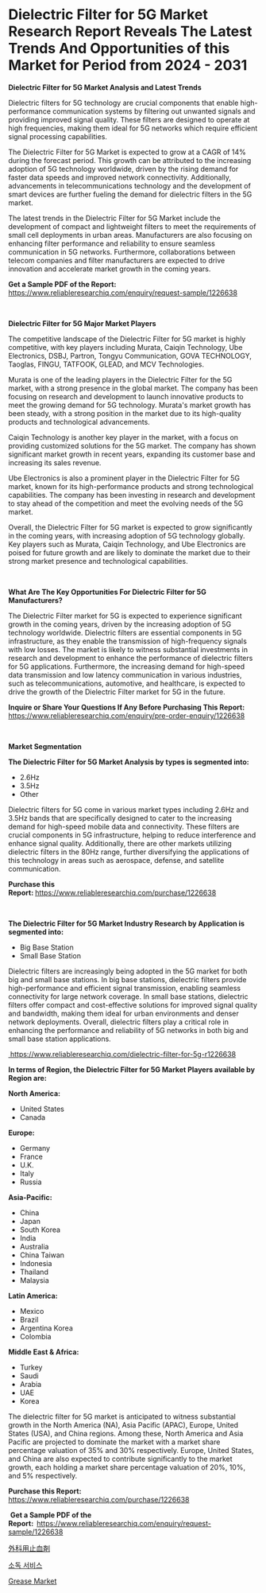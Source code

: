<p><h1>Dielectric Filter for 5G Market Research Report Reveals The Latest Trends And Opportunities of this Market for Period from 2024 - 2031</h1></p><p><strong>Dielectric Filter for 5G Market Analysis and Latest Trends</strong></p>
<p><p>Dielectric filters for 5G technology are crucial components that enable high-performance communication systems by filtering out unwanted signals and providing improved signal quality. These filters are designed to operate at high frequencies, making them ideal for 5G networks which require efficient signal processing capabilities.</p><p>The Dielectric Filter for 5G Market is expected to grow at a CAGR of 14% during the forecast period. This growth can be attributed to the increasing adoption of 5G technology worldwide, driven by the rising demand for faster data speeds and improved network connectivity. Additionally, advancements in telecommunications technology and the development of smart devices are further fueling the demand for dielectric filters in the 5G market.</p><p>The latest trends in the Dielectric Filter for 5G Market include the development of compact and lightweight filters to meet the requirements of small cell deployments in urban areas. Manufacturers are also focusing on enhancing filter performance and reliability to ensure seamless communication in 5G networks. Furthermore, collaborations between telecom companies and filter manufacturers are expected to drive innovation and accelerate market growth in the coming years.</p></p>
<p><strong>Get a Sample PDF of the Report:&nbsp;</strong> <a href="https://www.reliableresearchiq.com/enquiry/request-sample/1226638">https://www.reliableresearchiq.com/enquiry/request-sample/1226638</a></p>
<p>&nbsp;</p>
<p><strong>Dielectric Filter for 5G Major Market Players</strong></p>
<p><p>The competitive landscape of the Dielectric Filter for 5G market is highly competitive, with key players including Murata, Caiqin Technology, Ube Electronics, DSBJ, Partron, Tongyu Communication, GOVA TECHNOLOGY, Taoglas, FINGU, TATFOOK, GLEAD, and MCV Technologies.</p><p>Murata is one of the leading players in the Dielectric Filter for the 5G market, with a strong presence in the global market. The company has been focusing on research and development to launch innovative products to meet the growing demand for 5G technology. Murata's market growth has been steady, with a strong position in the market due to its high-quality products and technological advancements.</p><p>Caiqin Technology is another key player in the market, with a focus on providing customized solutions for the 5G market. The company has shown significant market growth in recent years, expanding its customer base and increasing its sales revenue.</p><p>Ube Electronics is also a prominent player in the Dielectric Filter for 5G market, known for its high-performance products and strong technological capabilities. The company has been investing in research and development to stay ahead of the competition and meet the evolving needs of the 5G market.</p><p>Overall, the Dielectric Filter for 5G market is expected to grow significantly in the coming years, with increasing adoption of 5G technology globally. Key players such as Murata, Caiqin Technology, and Ube Electronics are poised for future growth and are likely to dominate the market due to their strong market presence and technological capabilities.</p></p>
<p>&nbsp;</p>
<p><strong>What Are The Key Opportunities For Dielectric Filter for 5G Manufacturers?</strong></p>
<p><p>The Dielectric Filter market for 5G is expected to experience significant growth in the coming years, driven by the increasing adoption of 5G technology worldwide. Dielectric filters are essential components in 5G infrastructure, as they enable the transmission of high-frequency signals with low losses. The market is likely to witness substantial investments in research and development to enhance the performance of dielectric filters for 5G applications. Furthermore, the increasing demand for high-speed data transmission and low latency communication in various industries, such as telecommunications, automotive, and healthcare, is expected to drive the growth of the Dielectric Filter market for 5G in the future.</p></p>
<p><strong>Inquire or Share Your Questions If Any Before Purchasing This Report:</strong> <a href="https://www.reliableresearchiq.com/enquiry/pre-order-enquiry/1226638">https://www.reliableresearchiq.com/enquiry/pre-order-enquiry/1226638</a></p>
<p>&nbsp;</p>
<p><strong>Market Segmentation</strong></p>
<p><strong>The Dielectric Filter for 5G Market Analysis by types is segmented into:</strong></p>
<p><ul><li>2.6Hz</li><li>3.5Hz</li><li>Other</li></ul></p>
<p><p>Dielectric filters for 5G come in various market types including 2.6Hz and 3.5Hz bands that are specifically designed to cater to the increasing demand for high-speed mobile data and connectivity. These filters are crucial components in 5G infrastructure, helping to reduce interference and enhance signal quality. Additionally, there are other markets utilizing dielectric filters in the 80Hz range, further diversifying the applications of this technology in areas such as aerospace, defense, and satellite communication.</p></p>
<p><strong>Purchase this Report:&nbsp;</strong><a href="https://www.reliableresearchiq.com/purchase/1226638">https://www.reliableresearchiq.com/purchase/1226638</a></p>
<p>&nbsp;</p>
<p><strong>The Dielectric Filter for 5G Market Industry Research by Application is segmented into:</strong></p>
<p><ul><li>Big Base Station</li><li>Small Base Station</li></ul></p>
<p><p>Dielectric filters are increasingly being adopted in the 5G market for both big and small base stations. In big base stations, dielectric filters provide high-performance and efficient signal transmission, enabling seamless connectivity for large network coverage. In small base stations, dielectric filters offer compact and cost-effective solutions for improved signal quality and bandwidth, making them ideal for urban environments and denser network deployments. Overall, dielectric filters play a critical role in enhancing the performance and reliability of 5G networks in both big and small base station applications.</p></p>
<p><a href="https://www.reliableresearchiq.com/dielectric-filter-for-5g-r1226638">&nbsp;https://www.reliableresearchiq.com/dielectric-filter-for-5g-r1226638</a></p>
<p><strong>In terms of Region, the Dielectric Filter for 5G Market Players available by Region are:</strong></p>
<p>
    <p> <strong> North America: </strong>
        <ul>
            <li>United States</li>
            <li>Canada</li>
        </ul>
        </p> 
    <p> <strong> Europe: </strong>
        <ul>
            <li>Germany</li>
            <li>France</li>
            <li>U.K.</li>
            <li>Italy</li>
            <li>Russia</li>
        </ul>
        </p> 
    <p> <strong> Asia-Pacific: </strong>
        <ul>
            <li>China</li>
            <li>Japan</li>
            <li>South Korea</li>
            <li>India</li>
            <li>Australia</li>
            <li>China Taiwan</li>
            <li>Indonesia</li>
            <li>Thailand</li>
            <li>Malaysia</li>
        </ul>
        </p> 
    <p> <strong> Latin America: </strong>
        <ul>
            <li>Mexico</li>
            <li>Brazil</li>
            <li>Argentina Korea</li>
            <li>Colombia</li>
        </ul>
        </p> 
    <p> <strong> Middle East & Africa: </strong>
        <ul>
            <li>Turkey</li>
            <li>Saudi</li>
            <li>Arabia</li>
            <li>UAE</li>
            <li>Korea</li>
        </ul>
    </p>
    </p>
<p><p>The dielectric filter for 5G market is anticipated to witness substantial growth in the North America (NA), Asia Pacific (APAC), Europe, United States (USA), and China regions. Among these, North America and Asia Pacific are projected to dominate the market with a market share percentage valuation of 35% and 30% respectively. Europe, United States, and China are also expected to contribute significantly to the market growth, each holding a market share percentage valuation of 20%, 10%, and 5% respectively.</p></p>
<p><strong>Purchase this Report: </strong><a href="https://www.reliableresearchiq.com/purchase/1226638">https://www.reliableresearchiq.com/purchase/1226638</a></p>
<p>&nbsp;<strong>Get a Sample PDF of the Report:&nbsp;&nbsp;</strong><a href="https://www.reliableresearchiq.com/enquiry/request-sample/1226638">https://www.reliableresearchiq.com/enquiry/request-sample/1226638</a></p>
<p><strong></strong></p>
<p><p><a href="https://github.com/nxboeu02965442/Market-Research-Report-List-3/blob/main/243782233606.md">外科用止血剤</a></p><p><a href="https://github.com/mpodehpw07370073/Market-Research-Report-List-3/blob/main/329082843540.md">소독 서비스</a></p><p><a href="https://view.publitas.com/reportprime-1/global-grease-market-size-and-market-trends-analysis-by-regional-outlook-competitive-strategies-forecasted-for-period-from-2024-to-2031/">Grease Market</a></p></p>